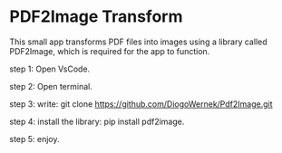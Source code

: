 <h1>PDF2Image Transform</h1>

This small app transforms PDF files into images using a library called PDF2Image, which is required for the app to function.

step 1: Open VsCode.

step 2: Open terminal.

step 3: write: git clone https://github.com/DiogoWernek/Pdf2Image.git

step 4: install the library: pip install pdf2image.

step 5: enjoy.
